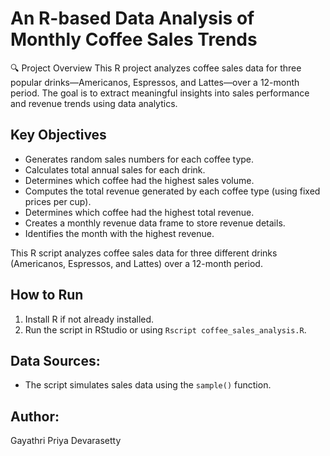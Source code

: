 # An R-based Data Analysis of Monthly Coffee Sales Trends
🔍 Project Overview
This R project analyzes coffee sales data for three popular drinks—Americanos, Espressos, and Lattes—over a 12-month period. The goal is to extract meaningful insights into sales performance and revenue trends using data analytics.

## Key Objectives
- Generates random sales numbers for each coffee type.
- Calculates total annual sales for each drink.
- Determines which coffee had the highest sales volume.
- Computes the total revenue generated by each coffee type (using fixed prices per cup).
- Determines which coffee had the highest total revenue.
- Creates a monthly revenue data frame to store revenue details.
- Identifies the month with the highest revenue.

This R script analyzes coffee sales data for three different drinks (Americanos, Espressos, and Lattes) over a 12-month period.


## How to Run
1. Install R if not already installed.
2. Run the script in RStudio or using `Rscript coffee_sales_analysis.R`.

## Data Sources:
- The script simulates sales data using the `sample()` function.

## Author:
Gayathri Priya Devarasetty

